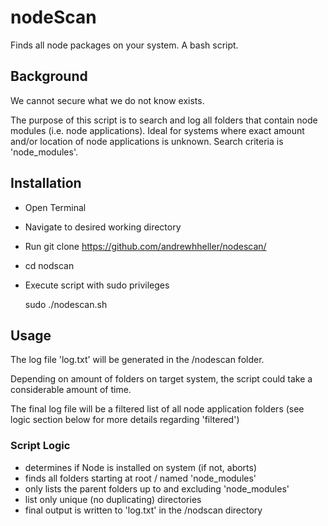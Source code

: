# nodeScan

Finds all node packages on your system.  A bash script.

## Background

We cannot secure what we do not know exists.

The purpose of this script is to search and log all folders that contain node modules (i.e. node applications).  Ideal for systems where exact amount and/or location of node applications is unknown.  Search criteria is 'node_modules'.

## Installation

* Open Terminal
* Navigate to desired working directory
* Run git clone https://github.com/andrewhheller/nodescan/
* cd nodscan
* Execute script with sudo privileges

  sudo ./nodescan.sh

## Usage

The log file 'log.txt' will be generated in the /nodescan folder.

Depending on amount of folders on target system, the script could take a considerable amount of time.

The final log file will be a filtered list of all node application folders (see logic section below for more details regarding 'filtered')

### Script Logic
- determines if Node is installed on system (if not, aborts)
- finds all folders starting at root / named 'node_modules'
- only lists the parent folders up to and excluding 'node_modules'
- list only unique (no duplicating) directories
- final output is written to 'log.txt' in the /nodscan directory
